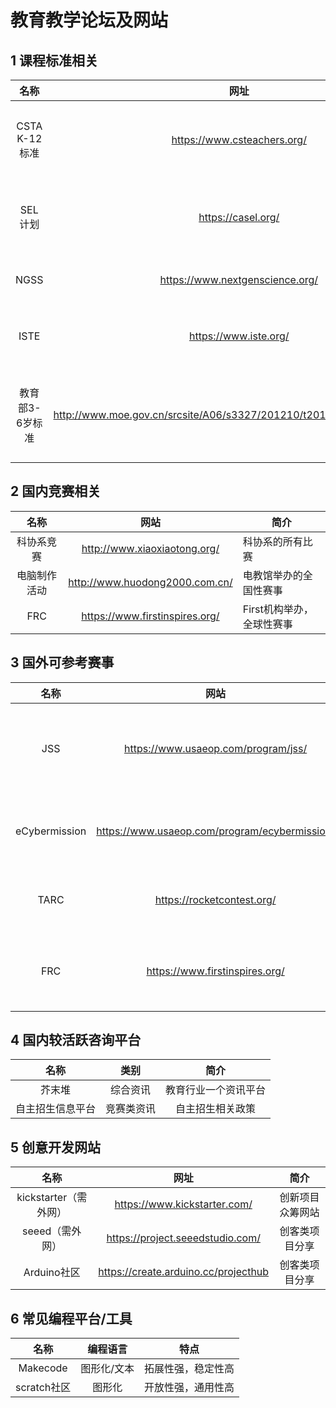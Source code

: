 # 教育教学论坛及网站
## 1 课程标准相关
|      名称       |                             网址                             |               简介                |
| :-------------: | :----------------------------------------------------------: | :-------------------------------: |
|  CSTA K-12标准  |                 https://www.csteachers.org/                  |    计算机教师协会提出的标准。     |
|     SEL计划     |                      https://casel.org/                      |    由国际组织CASEL发起的标准。    |
|      NGSS       |               https://www.nextgenscience.org/                |        美国下一代科学标准         |
|      ISTE       |                    https://www.iste.org/                     |       美国教育技术协会标准        |
| 教育部3-6岁标准 | http://www.moe.gov.cn/srcsite/A06/s3327/201210/t20121009_143254.html | 教育部发布3-6岁儿童学习与发展指南 |

## 2 国内竞赛相关

|     名称     |              网站              | 简介                      |
| :----------: | :----------------------------: | ------------------------- |
|  科协系竞赛  |  http://www.xiaoxiaotong.org/  | 科协系的所有比赛          |
| 电脑制作活动 | http://www.huodong2000.com.cn/ | 电教馆举办的全国性赛事    |
|     FRC      | https://www.firstinspires.org/ | First机构举办，全球性赛事 |

## 3 国外可参考赛事

|     名称      |                     网站                      |         简介          |
| :-----------: | :-------------------------------------------: | :-------------------: |
|      JSS      |      https://www.usaeop.com/program/jss/      | 5-8年级太阳能汽车竞赛 |
| eCybermission | https://www.usaeop.com/program/ecybermission/ |  6-9年级steam创意赛   |
|     TARC      |          https://rocketcontest.org/           |   中学生火箭设计赛    |
|      FRC      |        https://www.firstinspires.org/         | 中学生工程机器人竞赛  |

## 4 国内较活跃咨询平台

|       名称       |    类别    |         简介         |
| :--------------: | :--------: | :------------------: |
|      芥末堆      |  综合资讯  | 教育行业一个资讯平台 |
| 自主招生信息平台 | 竞赛类资讯 |   自主招生相关政策   |

## 5 创意开发网站

|         名称          |                 网址                 |       简介       |
| :-------------------: | :----------------------------------: | :--------------: |
| kickstarter（需外网） |     https://www.kickstarter.com/     | 创新项目众筹网站 |
|    seeed（需外网）    |   https://project.seeedstudio.com/   |  创客类项目分享  |
|      Arduino社区      | https://create.arduino.cc/projecthub |  创客类项目分享  |

## 6 常见编程平台/工具

|    名称     |  编程语言   |        特点        |
| :---------: | :---------: | :----------------: |
|  Makecode   | 图形化/文本 | 拓展性强，稳定性高 |
| scratch社区 |   图形化    | 开放性强，通用性高 |

